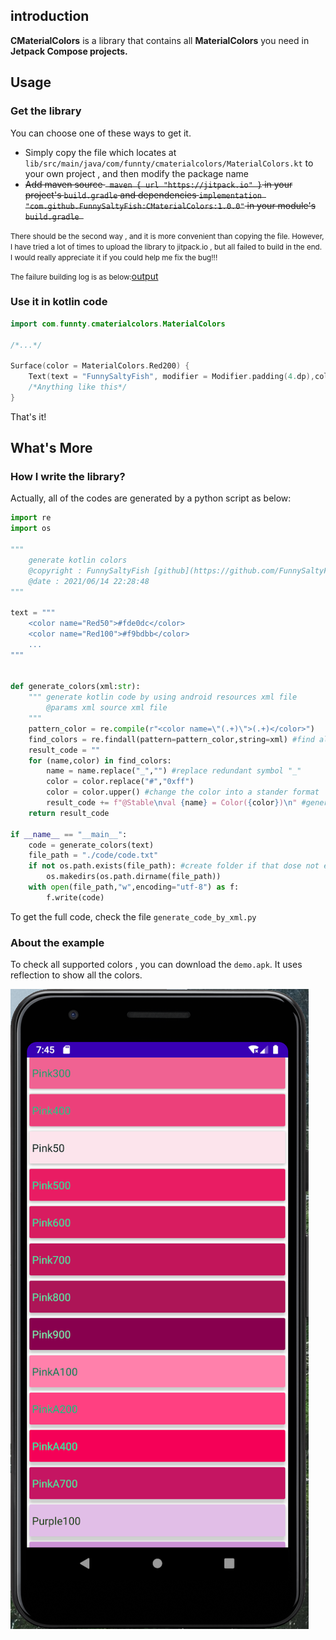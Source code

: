 ## introduction

**CMaterialColors** is a library that contains all **MaterialColors** you need in **Jetpack Compose projects.**

## Usage

### Get the library

You can choose one of these ways to get it.

- Simply copy the file which locates at `lib/src/main/java/com/funnty/cmaterialcolors/MaterialColors.kt` to your own project , and then modify the package name
- <del>Add maven source ` maven { url "https://jitpack.io" }` in your project's `build.gradle` and dependencies `implementation "com.github.FunnySaltyFish:CMaterialColors:1.0.0"` in your module's `build.gradle `</del>

<small>There should be the second way , and it is more convenient than copying the file. However, I have tried a lot of times to upload the library to jitpack.io , but all failed to build in the end. I would really appreciate it if you could help me fix the bug!!!</small>

<small>The failure building log is as below:</small>[output](https://jitpack.io/com/github/FunnySaltyFish/CMaterialColors/1.0.12/build.log)



### Use it in kotlin code

```kotlin
import com.funnty.cmaterialcolors.MaterialColors

/*...*/

Surface(color = MaterialColors.Red200) {
    Text(text = "FunnySaltyFish", modifier = Modifier.padding(4.dp),color = MaterialColors.PurpleA700)
    /*Anything like this*/
}
```

That's it!



## What's More

### How I write the library?

Actually, all of the codes are generated by a python script as below:

```python
import re
import os

"""
    generate kotlin colors
    @copyright : FunnySaltyFish [github](https://github.com/FunnySaltyFish)
    @date : 2021/06/14 22:28:48
"""

text = """
    <color name="Red50">#fde0dc</color>
    <color name="Red100">#f9bdbb</color>
    ...
"""


def generate_colors(xml:str):
    """ generate kotlin code by using android resources xml file
        @params xml source xml file 
    """
    pattern_color = re.compile(r"<color name=\"(.+)\">(.+)</color>")
    find_colors = re.findall(pattern=pattern_color,string=xml) #find all colors by re module
    result_code = ""
    for (name,color) in find_colors:
        name = name.replace("_","") #replace redundant symbol "_" 
        color = color.replace("#","0xff")
        color = color.upper() #change the color into a stander format 
        result_code += f"@Stable\nval {name} = Color({color})\n" #generate the kotlin code
    return result_code

if __name__ == "__main__":
    code = generate_colors(text)
    file_path = "./code/code.txt"
    if not os.path.exists(file_path): #create folder if that dose not exist
        os.makedirs(os.path.dirname(file_path))
    with open(file_path,"w",encoding="utf-8") as f:
        f.write(code)
```

To get the full code, check the file `generate_code_by_xml.py`



### About the example

To check all supported colors , you can download the `demo.apk`. It uses reflection to show all the colors.



![screen_1.png](https://raw.githubusercontent.com/FunnySaltyFish/CMaterialColors/master/screen_1.png)





